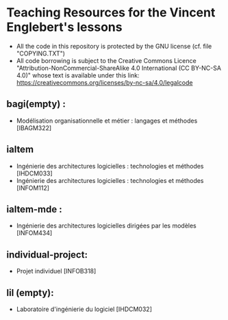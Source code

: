 # Teaching Resources for the Vincent Englebert's lessons

* All the code in this repository is protected by the GNU license (cf. file "COPYING.TXT")
* All code borrowing is subject to the Creative Commons Licence "Attribution-NonCommercial-ShareAlike 4.0 International (CC BY-NC-SA 4.0)" whose text is available under this link:
https://creativecommons.org/licenses/by-nc-sa/4.0/legalcode


## bagi(empty) :

* Modélisation organisationnelle et métier : langages et méthodes [IBAGM322]


## ialtem

* Ingénierie des architectures logicielles : technologies et méthodes [IHDCM033]
* Ingénierie des architectures logicielles : technologies et méthodes [INFOM112]

## ialtem-mde : 

* Ingénierie des architectures logicielles dirigées par les modèles [INFOM434]


## individual-project: 

* Projet individuel [INFOB318]



## lil (empty):

* Laboratoire d'ingénierie du logiciel [IHDCM032]






